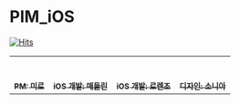 # PIM_iOS

[![Hits](https://hits.seeyoufarm.com/api/count/incr/badge.svg?url=https%3A%2F%2Fgithub.com%2FPIM-PillReminder%2FPIM_iOS&count_bg=%2379C83D&title_bg=%23555555&icon=&icon_color=%23E7E7E7&title=hits&edge_flat=false)](https://hits.seeyoufarm.com)

<table>
  <tbody>
    <tr>
      <td align="center">
         <a href=""><br /><br /><sub><b> PM: 미로 </b></sub></a><br />
      </td>
      <td align="center">
        <a href="[링크2](https://github.com/MADElinessss)"><br /><br /><sub><b>iOS 개발: 매들린 </b></sub></a><br />
      </td>
      <td align="center">
         <a href=""><br /><br /><sub><b>iOS 개발: 로렌조</b></sub></a><br />
      </td>
      <td align="center">
         <a href=""><br /><br /><sub><b> 디자인: 소니아</b></sub></a><br />
      </td>
    </tr>
  </tbody>
</table>
